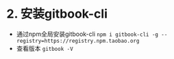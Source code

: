 # 2. 安装gitbook-cli

- 通过npm全局安装gitbook-cli
    ```npm i gitbook-cli -g --registry=https://registry.npm.taobao.org```
- 查看版本
    ```gitbook -V```